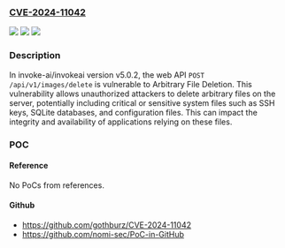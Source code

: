 ### [CVE-2024-11042](https://cve.mitre.org/cgi-bin/cvename.cgi?name=CVE-2024-11042)
![](https://img.shields.io/static/v1?label=Product&message=invoke-ai%2Finvokeai&color=blue)
![](https://img.shields.io/static/v1?label=Version&message=unspecified%3C%205.3.0%20&color=brighgreen)
![](https://img.shields.io/static/v1?label=Vulnerability&message=CWE-20%20Improper%20Input%20Validation&color=brighgreen)

### Description

In invoke-ai/invokeai version v5.0.2, the web API `POST /api/v1/images/delete` is vulnerable to Arbitrary File Deletion. This vulnerability allows unauthorized attackers to delete arbitrary files on the server, potentially including critical or sensitive system files such as SSH keys, SQLite databases, and configuration files. This can impact the integrity and availability of applications relying on these files.

### POC

#### Reference
No PoCs from references.

#### Github
- https://github.com/gothburz/CVE-2024-11042
- https://github.com/nomi-sec/PoC-in-GitHub


